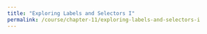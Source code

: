 ```yaml
---
title: "Exploring Labels and Selectors I"
permalink: /course/chapter-11/exploring-labels-and-selectors-i
---
```

